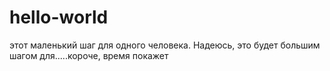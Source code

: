 # hello-world
этот маленький шаг для одного человека. Надеюсь, это будет большим шагом для.....короче, время покажет
